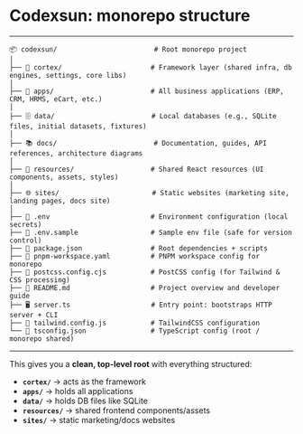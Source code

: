 # **Codexsun**: monorepo structure

---

```
📦 codexsun/                        # Root monorepo project
│
├── 🧩 cortex/                      # Framework layer (shared infra, db engines, settings, core libs)
│
├── 📂 apps/                        # All business applications (ERP, CRM, HRMS, eCart, etc.)
│
├── 🗄️ data/                        # Local databases (e.g., SQLite files, initial datasets, fixtures)
│
├── 📚 docs/                        # Documentation, guides, API references, architecture diagrams
│
├── 🎨 resources/                   # Shared React resources (UI components, assets, styles)
│
├── 🌐 sites/                       # Static websites (marketing site, landing pages, docs site)
│
├── 📄 .env                         # Environment configuration (local secrets)
├── 📄 .env.sample                  # Sample env file (safe for version control)
├── 📄 package.json                 # Root dependencies + scripts
├── 📄 pnpm-workspace.yaml          # PNPM workspace config for monorepo
├── 📄 postcss.config.cjs           # PostCSS config (for Tailwind & CSS processing)
├── 📄 README.md                    # Project overview and developer guide
├── 🖥️ server.ts                    # Entry point: bootstraps HTTP server + CLI
├── 📄 tailwind.config.js           # TailwindCSS configuration
└── 📄 tsconfig.json                # TypeScript config (root / monorepo shared)
```

---

This gives you a **clean, top-level root** with everything structured:

* **`cortex/`** → acts as the framework
* **`apps/`** → holds all applications
* **`data/`** → holds DB files like SQLite
* **`resources/`** → shared frontend components/assets
* **`sites/`** → static marketing/docs websites
